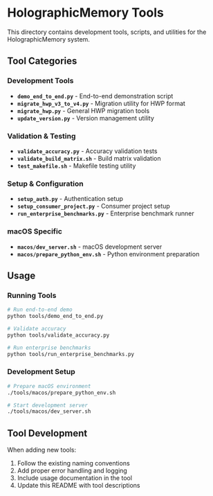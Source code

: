 # HolographicMemory Tools

This directory contains development tools, scripts, and utilities for the HolographicMemory system.

## Tool Categories

### Development Tools
- **`demo_end_to_end.py`** - End-to-end demonstration script
- **`migrate_hwp_v3_to_v4.py`** - Migration utility for HWP format
- **`migrate_hwp.py`** - General HWP migration tools
- **`update_version.py`** - Version management utility

### Validation & Testing
- **`validate_accuracy.py`** - Accuracy validation tests
- **`validate_build_matrix.sh`** - Build matrix validation
- **`test_makefile.sh`** - Makefile testing utility

### Setup & Configuration
- **`setup_auth.py`** - Authentication setup
- **`setup_consumer_project.py`** - Consumer project setup
- **`run_enterprise_benchmarks.py`** - Enterprise benchmark runner

### macOS Specific
- **`macos/dev_server.sh`** - macOS development server
- **`macos/prepare_python_env.sh`** - Python environment preparation

## Usage

### Running Tools
```bash
# Run end-to-end demo
python tools/demo_end_to_end.py

# Validate accuracy
python tools/validate_accuracy.py

# Run enterprise benchmarks
python tools/run_enterprise_benchmarks.py
```

### Development Setup
```bash
# Prepare macOS environment
./tools/macos/prepare_python_env.sh

# Start development server
./tools/macos/dev_server.sh
```

## Tool Development

When adding new tools:
1. Follow the existing naming conventions
2. Add proper error handling and logging
3. Include usage documentation in the tool
4. Update this README with tool descriptions

